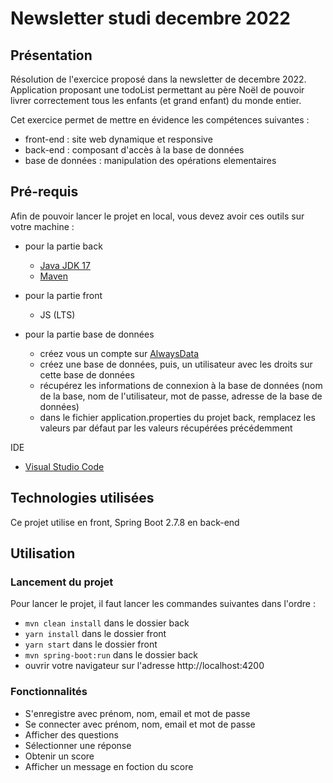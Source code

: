 
# Newsletter studi decembre 2022

## Présentation

Résolution de l'exercice proposé dans la newsletter de decembre 2022.
Application proposant une todoList permettant au père Noël de pouvoir livrer correctement tous les enfants (et grand enfant) du monde entier.

Cet exercice permet de mettre en évidence les compétences suivantes : 
- front-end : site web dynamique et responsive
- back-end : composant d'accès à la base de données
- base de données : manipulation des opérations elementaires 

## Pré-requis

Afin de pouvoir lancer le projet en local, vous devez avoir ces outils sur votre machine : 
- pour la partie back
    - [Java JDK 17](https://adoptium.net/temurin/releases/)
    - [Maven](https://dlcdn.apache.org/maven/maven-3/3.8.7/binaries/apache-maven-3.8.7-bin.zip)
- pour la partie front
    - JS (LTS) 

- pour la partie base de données 
    - créez vous un compte sur [AlwaysData](https://www.alwaysdata.com/fr/)
    - créez une base de données, puis, un utilisateur avec les droits sur cette base de données
    - récupérez les informations de connexion à la base de données (nom de la base, nom de l'utilisateur, mot de passe, adresse de la base de données)
    - dans le fichier application.properties du projet back, remplacez les valeurs par défaut par les valeurs récupérées précédemment

IDE
- [Visual Studio Code](https://code.visualstudio.com/)


## Technologies utilisées

Ce projet utilise en front, Spring Boot 2.7.8 en back-end

## Utilisation

### Lancement du projet

Pour lancer le projet, il faut lancer les commandes suivantes dans l'ordre :
- `mvn clean install` dans le dossier back
- `yarn install` dans le dossier front
- `yarn start` dans le dossier front
- `mvn spring-boot:run` dans le dossier back
- ouvrir votre navigateur sur l'adresse http://localhost:4200

### Fonctionnalités

- S'enregistre avec prénom, nom, email et mot de passe
- Se connecter avec prénom, nom, email et mot de passe  
- Afficher des questions
- Sélectionner une réponse
- Obtenir un score 
- Afficher un message en foction du score



